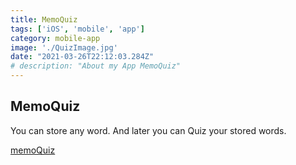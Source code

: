 ```yaml
---
title: MemoQuiz
tags: ['iOS', 'mobile', 'app']
category: mobile-app
image: './QuizImage.jpg'
date: "2021-03-26T22:12:03.284Z"
# description: "About my App MemoQuiz"
---
```



MemoQuiz
--------------------------
You can store any word. And later you can Quiz your stored words.

[memoQuiz](https://apps.apple.com/us/app/自分で作る単語カードでクイズ-memoquiz/id1547735201)



